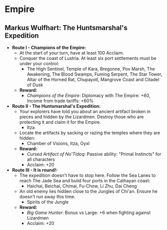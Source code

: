# Empire

## Markus Wulfhart: The Huntsmarshal's Expedition

* **Route I - Champions of the Empire:**
  * At the start of your turn, have at least 100 Acclaim.
  * Conquer the coast of Lustria. At least six port settlements must be under your control:
    * The High Sentinel, Temple of Kara, Bregonne, Pox Marsh, The Awakening, The Blood Swamps, Fuming Serpent,
    The Star Tower, Altar of the Horned Rat, Chupayotl, Mangrove Coast and Citadel of Dusk
  * **Reward:**
    * _Champions of the Empire_: Diplomacy with The Empire: +60, Income from trade tariffs: +60%
* **Route II - The Huntsmarshal's Expedition:**
  * Your explorers have told you about an ancient artifact broken in pieces and hidden by the Lizardmen. Destroy those
  who are protecting it and claim it for the Empire.
    * Itza
  * Locate the artifacts by sacking or razing the temples where they are hidden:
    * Chamber of Visions, Itza, Oyxl
  * **Reward:**
    * _Cursed Artifact of No'Tidoq_: Passive ability: "Primal Instincts" for all characters
    * Acclaim: +20
* **Route III - It is round!:**
  * The expedition doesn't have to stop here. Follow the Sea Lanes to reach The Jade Sea and build four ports in the
  Cathayan coast: 
    * Haichai, Beichai, Chimai, Fu-Chow, Li Zhu, Dai Cheng
  * An old enemy lies hidden close to the Jungles of Chi'an. Ensure he doesn't run away this time.
    * Spirits of the Jungle
  * **Reward:**
     * _Big Game Hunter_: Bonus vs Large: +6 when fighting against Lizardmen
     * Acclaim: +20
